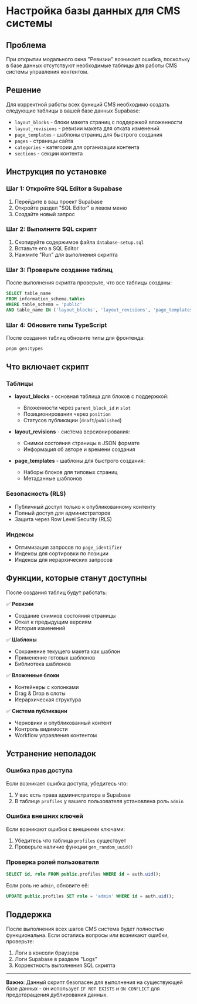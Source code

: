 # Настройка базы данных для CMS системы

## Проблема

При открытии модального окна "Ревизии" возникает ошибка, поскольку в базе данных отсутствуют необходимые таблицы для работы CMS системы управления контентом.

## Решение

Для корректной работы всех функций CMS необходимо создать следующие таблицы в вашей базе данных Supabase:

- `layout_blocks` - блоки макета страниц с поддержкой вложенности
- `layout_revisions` - ревизии макета для отката изменений  
- `page_templates` - шаблоны страниц для быстрого создания
- `pages` - страницы сайта
- `categories` - категории для организации контента
- `sections` - секции контента

## Инструкция по установке

### Шаг 1: Откройте SQL Editor в Supabase

1. Перейдите в ваш проект Supabase
2. Откройте раздел "SQL Editor" в левом меню
3. Создайте новый запрос

### Шаг 2: Выполните SQL скрипт

1. Скопируйте содержимое файла `database-setup.sql`
2. Вставьте его в SQL Editor
3. Нажмите "Run" для выполнения скрипта

### Шаг 3: Проверьте создание таблиц

После выполнения скрипта проверьте, что все таблицы созданы:

```sql
SELECT table_name 
FROM information_schema.tables 
WHERE table_schema = 'public' 
AND table_name IN ('layout_blocks', 'layout_revisions', 'page_templates', 'pages', 'categories', 'sections');
```

### Шаг 4: Обновите типы TypeScript

После создания таблиц обновите типы для фронтенда:

```bash
pnpm gen:types
```

## Что включает скрипт

### Таблицы

- **layout_blocks** - основная таблица для блоков с поддержкой:
  - Вложенности через `parent_block_id` и `slot`
  - Позиционирования через `position`
  - Статусов публикации (`draft`/`published`)
  
- **layout_revisions** - система версионирования:
  - Снимки состояния страницы в JSON формате
  - Информация об авторе и времени создания
  
- **page_templates** - шаблоны для быстрого создания:
  - Наборы блоков для типовых страниц
  - Метаданные шаблонов

### Безопасность (RLS)

- Публичный доступ только к опубликованному контенту
- Полный доступ для администраторов
- Защита через Row Level Security (RLS)

### Индексы

- Оптимизация запросов по `page_identifier`
- Индексы для сортировки по позиции
- Индексы для иерархических запросов

## Функции, которые станут доступны

После создания таблиц будут работать:

✅ **Ревизии**
- Создание снимков состояния страницы
- Откат к предыдущим версиям
- История изменений

✅ **Шаблоны**  
- Сохранение текущего макета как шаблон
- Применение готовых шаблонов
- Библиотека шаблонов

✅ **Вложенные блоки**
- Контейнеры с колонками
- Drag & Drop в слоты
- Иерархическая структура

✅ **Система публикации**
- Черновики и опубликованный контент
- Контроль видимости
- Workflow управления контентом

## Устранение неполадок

### Ошибка прав доступа

Если возникает ошибка доступа, убедитесь что:
1. У вас есть права администратора в Supabase
2. В таблице `profiles` у вашего пользователя установлена роль `admin`

### Ошибка внешних ключей

Если возникают ошибки с внешними ключами:
1. Убедитесь что таблица `profiles` существует
2. Проверьте наличие функции `gen_random_uuid()`

### Проверка ролей пользователя

```sql
SELECT id, role FROM public.profiles WHERE id = auth.uid();
```

Если роль не `admin`, обновите её:

```sql
UPDATE public.profiles SET role = 'admin' WHERE id = auth.uid();
```

## Поддержка

После выполнения всех шагов CMS система будет полностью функциональна. Если остались вопросы или возникают ошибки, проверьте:

1. Логи в консоли браузера
2. Логи Supabase в разделе "Logs"  
3. Корректность выполнения SQL скрипта

---

**Важно**: Данный скрипт безопасен для выполнения на существующей базе данных - он использует `IF NOT EXISTS` и `ON CONFLICT` для предотвращения дублирования данных.
